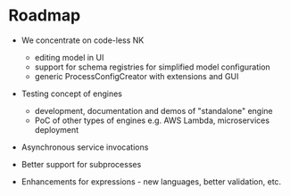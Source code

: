 Roadmap
=======
* We concentrate on code-less NK
    * editing model in UI
    * support for schema registries for simplified model configuration
    * generic ProcessConfigCreator with extensions and GUI
    
* Testing concept of engines
    * development, documentation and demos of "standalone" engine
    * PoC of other types of engines e.g. AWS Lambda, microservices deployment

* Asynchronous service invocations
* Better support for subprocesses
* Enhancements for expressions - new languages, better validation, etc.
